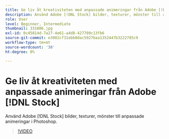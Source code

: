 ```yaml
---
title: Ge liv åt kreativiteten med anpassade animeringar från Adobe [!DNL Stock]
description: Använd Adobe [!DNL Stock] bilder, texturer, mönster till anpassade animeringar i Photoshop
role: User
level: Beginner, Intermediate
thumbnail: 331806.jpg
exl-id: 0c45814d-7a27-4e61-a4d8-427709c13fb6
source-git-commit: e3982cf31ebb0dac5927baa1352447b3222785c9
workflow-type: tm+mt
source-wordcount: '38'
ht-degree: 0%

---
```


# Ge liv åt kreativiteten med anpassade animeringar från Adobe [!DNL Stock]

Använd Adobe [!DNL Stock] bilder, texturer, mönster till anpassade animeringar i Photoshop.

>[!VIDEO](https://video.tv.adobe.com/v/331806?hidetitle=true)

